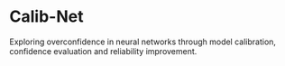 # Calib-Net
Exploring overconfidence in neural networks through model calibration, confidence evaluation and reliability improvement.
